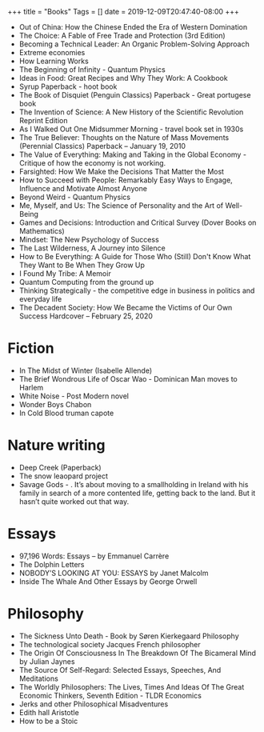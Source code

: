 +++
title = "Books"
Tags = []
date = 2019-12-09T20:47:40-08:00
+++

* Out of China: How the Chinese Ended the Era of Western Domination 
* The Choice: A Fable of Free Trade and Protection (3rd Edition) 
* Becoming a Technical Leader: An Organic Problem-Solving Approach
* Extreme economies
* How Learning Works
* The Beginning of Infinity - Quantum Physics
* Ideas in Food: Great Recipes and Why They Work: A Cookbook
* Syrup Paperback -  hoot book
* The Book of Disquiet (Penguin Classics) Paperback  - Great portugese book
* The Invention of Science: A New History of the Scientific Revolution Reprint Edition
* As I Walked Out One Midsummer Morning - travel book set in 1930s
* The True Believer: Thoughts on the Nature of Mass Movements (Perennial Classics) Paperback – January 19, 2010
* The Value of Everything: Making and Taking in the Global Economy - Critique of how the economy is not working.
* Farsighted: How We Make the Decisions That Matter the Most
* How to Succeed with People: Remarkably Easy Ways to Engage, Influence and Motivate Almost Anyone
* Beyond Weird - Quantum Physics
* Me, Myself, and Us: The Science of Personality and the Art of Well-Being 
* Games and Decisions: Introduction and Critical Survey (Dover Books on Mathematics)
* Mindset: The New Psychology of Success
* The Last Wilderness, A Journey into Silence
* How to Be Everything: A Guide for Those Who (Still) Don't Know What They Want to Be When They Grow Up
* I Found My Tribe: A Memoir
* Quantum Computing from the ground up
* Thinking Strategically - the competitive edge in business in politics and everyday life
* The Decadent Society: How We Became the Victims of Our Own Success Hardcover – February 25, 2020

# Fiction
* In The Midst of Winter (Isabelle Allende)
* The Brief Wondrous Life of Oscar Wao - Dominican Man moves to Harlem
* White Noise - Post Modern novel
* Wonder Boys Chabon
* In Cold Blood truman capote

# Nature writing
* Deep Creek (Paperback)
* The snow leaopard project
* Savage Gods - . It’s about moving to a smallholding in Ireland with his family in search of a more contented life, getting back to the land. But it hasn’t quite worked out that way.

# Essays
* 97,196 Words: Essays – by Emmanuel Carrère
* The Dolphin Letters
* NOBODY’S LOOKING AT YOU: ESSAYS by Janet Malcolm
* Inside The Whale And Other Essays by George Orwell

# Philosophy
* The Sickness Unto Death - Book by Søren Kierkegaard Philosophy
* The technological society Jacques French philosopher
* The Origin Of Consciousness In The Breakdown Of The Bicameral Mind by Julian Jaynes
* The Source Of Self-Regard: Selected Essays, Speeches, And Meditations
* The Worldly Philosophers: The Lives, Times And Ideas Of The Great Economic Thinkers, Seventh Edition - TLDR Economics
* Jerks and other Philosophical Misadventures
* Edith hall Aristotle
* How to be a Stoic 
